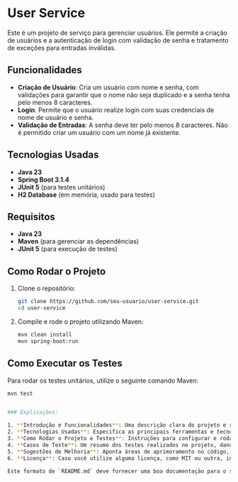 # User Service

Este é um projeto de serviço para gerenciar usuários. Ele permite a criação de usuários e a autenticação de login com validação de senha e tratamento de exceções para entradas inválidas.

## Funcionalidades

- **Criação de Usuário**: Cria um usuário com nome e senha, com validações para garantir que o nome não seja duplicado e a senha tenha pelo menos 8 caracteres.
- **Login**: Permite que o usuário realize login com suas credenciais de nome de usuário e senha.
- **Validação de Entradas**: A senha deve ter pelo menos 8 caracteres. Não é permitido criar um usuário com um nome já existente.

## Tecnologias Usadas

- **Java 23**
- **Spring Boot 3.1.4**
- **JUnit 5** (para testes unitários)
- **H2 Database** (em memória, usado para testes)


## Requisitos

- **Java 23**
- **Maven** (para gerenciar as dependências)
- **JUnit 5** (para execução de testes)

## Como Rodar o Projeto

1. Clone o repositório:
    ```bash
    git clone https://github.com/seu-usuario/user-service.git
    cd user-service
    ```

2. Compile e rode o projeto utilizando Maven:
    ```bash
    mvn clean install
    mvn spring-boot:run
    ```

## Como Executar os Testes

Para rodar os testes unitários, utilize o seguinte comando Maven:

```bash
mvn test


### Explicações:

1. **Introdução e Funcionalidades**: Uma descrição clara do projeto e suas principais funcionalidades.
2. **Tecnologias Usadas**: Especifica as principais ferramentas e tecnologias que foram usadas no desenvolvimento do projeto.
3. **Como Rodar o Projeto e Testes**: Instruções para configurar e rodar o projeto localmente, além de como rodar os testes unitários.
4. **Casos de Teste**: Um resumo dos testes realizados no projeto, dando transparência sobre os comportamentos que foram validados.
5. **Sugestões de Melhoria**: Aponta áreas de aprimoramento no código, além de boas práticas de refatoração.
6. **Licença**: Caso você utilize alguma licença, como MIT ou outra, inclua essa seção no final.

Este formato de `README.md` deve fornecer uma boa documentação para o seu projeto. Se precisar de ajustes ou quiser incluir mais informações, posso ajudar a personalizar mais ainda!


